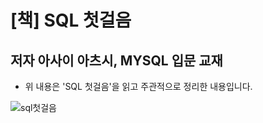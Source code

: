 # [책] SQL 첫걸음 
## 저자 아사이 아츠시, MYSQL 입문 교재 

* 위 내용은 'SQL 첫걸음'을 읽고 주관적으로 정리한 내용입니다.

![sql첫걸음](https://user-images.githubusercontent.com/38216027/61358023-63980e80-a8b4-11e9-994d-82991fe116dc.jpg)
